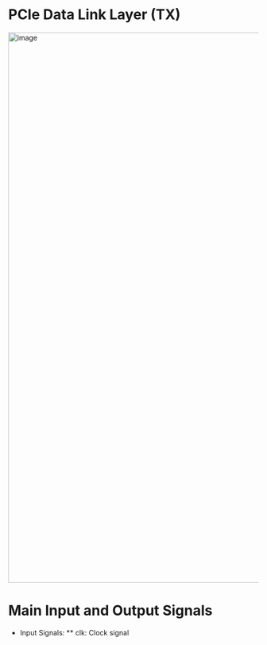 # PCIe Data Link Layer (TX) 

<img width="1107" alt="image" src="https://github.com/junseung2/PCIe_Controller_with_UVM/assets/105153659/96aa6a6b-58cc-4d03-a20c-d5a877440ccf">

# Main Input and Output Signals
* Input Signals:
** clk: Clock signal

